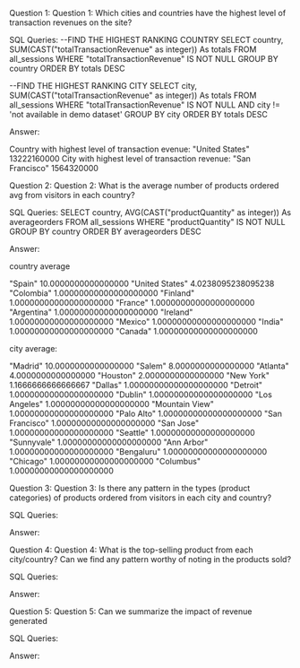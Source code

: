 Question 1: Question 1: Which cities and countries have the highest level of transaction revenues on the site?

SQL Queries:
--FIND THE HIGHEST RANKING COUNTRY
 SELECT  country, SUM(CAST("totalTransactionRevenue" as integer)) As totals
 FROM all_sessions
 WHERE "totalTransactionRevenue" IS NOT NULL
 GROUP BY country
 ORDER BY totals DESC
 
--FIND THE HIGHEST RANKING CITY
SELECT  city, SUM(CAST("totalTransactionRevenue" as integer)) As totals
FROM all_sessions
WHERE "totalTransactionRevenue" IS NOT NULL AND city != 'not available in demo dataset'
GROUP BY city
ORDER BY totals DESC

Answer: 

Country with highest level of transaction evenue: "United States"	13222160000
City with highest level of transaction revenue: "San Francisco"	1564320000

Question 2: Question 2: What is the average number of products ordered avg from visitors in each  country?

SQL Queries:
SELECT  country, AVG(CAST("productQuantity" as integer)) As averageorders
FROM all_sessions
WHERE "productQuantity" IS NOT NULL
GROUP BY country
ORDER BY averageorders DESC

Answer:

country average 

"Spain"	10.0000000000000000
"United States"	4.0238095238095238
"Colombia"	1.00000000000000000000
"Finland"	1.00000000000000000000
"France"	1.00000000000000000000
"Argentina"	1.00000000000000000000
"Ireland"	1.00000000000000000000
"Mexico"	1.00000000000000000000
"India"	1.00000000000000000000
"Canada"	1.00000000000000000000

city average: 

"Madrid"	10.0000000000000000
"Salem"	8.0000000000000000
"Atlanta"	4.0000000000000000
"Houston"	2.0000000000000000
"New York"	1.1666666666666667
"Dallas"	1.00000000000000000000
"Detroit"	1.00000000000000000000
"Dublin"	1.00000000000000000000
"Los Angeles"	1.00000000000000000000
"Mountain View"	1.00000000000000000000
"Palo Alto"	1.00000000000000000000
"San Francisco"	1.00000000000000000000
"San Jose"	1.00000000000000000000
"Seattle"	1.00000000000000000000
"Sunnyvale"	1.00000000000000000000
"Ann Arbor"	1.00000000000000000000
"Bengaluru"	1.00000000000000000000
"Chicago"	1.00000000000000000000
"Columbus"	1.00000000000000000000


Question 3: Question 3: Is there any pattern in the types (product categories) 
of products ordered from visitors in each city and country?

SQL Queries:

Answer:



Question 4: Question 4: What is the top-selling product from each city/country? Can we find any pattern worthy of noting in the products sold?

SQL Queries:

Answer:



Question 5: Question 5: Can we summarize the impact of revenue generated 

SQL Queries:

Answer:
